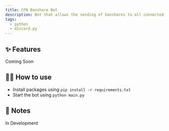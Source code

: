 ```yaml
---
title: CFN Banshare Bot
description: Bot that allows the sending of banshares to all connected servesr.
tags:
  - python
  - discord.py
---
```



## ✨ Features

Coming Soon

## 💁‍♀️ How to use

- Install packages using `pip install -r requirements.txt`
- Start the bot using `python main.py`

## 📝 Notes
In Development
